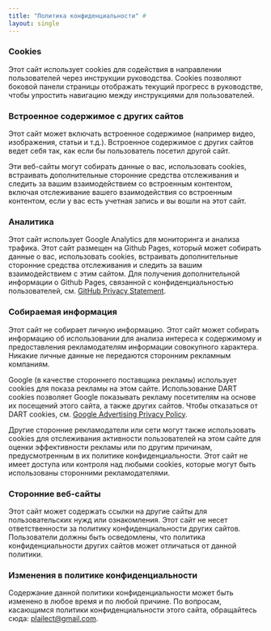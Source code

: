 ```yaml
---
title: "Политика конфиденциальности" #
layout: single
---
```


### Cookies

Этот сайт использует cookies для содействия в направлении пользователей через инструкции руководства. Cookies позволяют боковой панели страницы отображать текущий прогресс в руководстве, чтобы упростить навигацию между инструкциями для пользователей.

### Встроенное содержимое с других сайтов

Этот сайт может включать встроенное содержимое (например видео, изображения, статьи и т.д.). Встроенное содержимое с других сайтов ведет себя так, как если бы пользователь посетил другой сайт.

Эти веб-сайты могут собирать данные о вас, использовать cookies, встраивать дополнительные сторонние средства отслеживания и следить за вашим взаимодействием со встроенным контентом, включая отслеживание вашего взаимодействия со встроенным контентом, если у вас есть учетная запись и вы вошли на этот сайт.

### Аналитика

Этот сайт использует Google Analytics для мониторинга и анализа трафика. Этот сайт размещен на Github Pages, который может собирать данные о вас, использовать cookies, встраивать дополнительные сторонние средства отслеживания и следить за вашим взаимодействием с этим сайтом. Для получения дополнительной информации о Github Pages, связанной с конфиденциальностью пользователей, см. [GitHub Privacy Statement](https://help.github.com/en/articles/github-privacy-statement).

### Собираемая информация

Этот сайт не собирает личную информацию. Этот сайт может собирать информацию об использовании для анализа интереса к содержимому и предоставления рекламодателям информации совокупного характера. Никакие личные данные не передаются сторонним рекламным компаниям.

Google (в качестве стороннего поставщика рекламы) использует cookies для показа рекламы на этом сайте. Использование DART cookies позволяет Google показывать рекламу посетителям на основе их посещений этого сайта, а также других сайтов. Чтобы отказаться от DART cookies, см. [Google Advertising Privacy Policy](http://www.google.com/policies/technologies/ads/).

Другие сторонние рекламодатели или сети могут также использовать cookies для отслеживания активности пользователей на этом сайте для оценки эффективности рекламы или по другим причинам, предусмотренным в их политике конфиденциальности. Этот сайт не имеет доступа или контроля над любыми cookies, которые могут быть использованы сторонними рекламодателями.

### Сторонние веб-сайты

Этот сайт может содержать ссылки на другие сайты для пользовательских нужд или ознакомления. Этот сайт не несет ответственности за политику конфиденциальности других сайтов. Пользователи должны быть осведомлены, что политика конфиденциальности других сайтов может отличаться от данной политики.

### Изменения в политике конфиденциальности

Содержание данной политики конфиденциальности может быть изменено в любое время и по любой причине. По вопросам, касающимся политики конфиденциальности этого сайта, обращайтесь сюда: [plailect@gmail.com](mailto:plailect@gmail.com).
